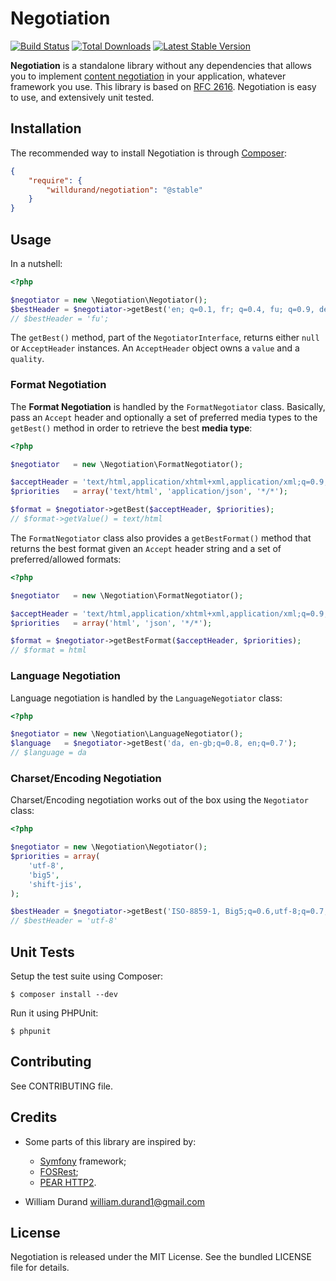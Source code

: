Negotiation
===========

[![Build Status](https://travis-ci.org/willdurand/Negotiation.png?branch=master)](http://travis-ci.org/willdurand/Negotiation)
[![Total Downloads](https://poser.pugx.org/willdurand/Negotiation/downloads.png)](https://packagist.org/packages/willdurand/Negotiation)
[![Latest Stable Version](https://poser.pugx.org/willdurand/Negotiation/v/stable.png)](https://packagist.org/packages/willdurand/Negotiation)

**Negotiation** is a standalone library without any dependencies that allows you
to implement [content
negotiation](http://www.w3.org/Protocols/rfc2616/rfc2616-sec12.html) in your
application, whatever framework you use.
This library is based on [RFC
2616](http://www.w3.org/Protocols/rfc2616/rfc2616-sec14.html). Negotiation is
easy to use, and extensively unit tested.


Installation
------------

The recommended way to install Negotiation is through
[Composer](http://getcomposer.org/):

``` json
{
    "require": {
        "willdurand/negotiation": "@stable"
    }
}
```


Usage
-----

In a nutshell:

``` php
<?php

$negotiator = new \Negotiation\Negotiator();
$bestHeader = $negotiator->getBest('en; q=0.1, fr; q=0.4, fu; q=0.9, de; q=0.2');
// $bestHeader = 'fu';
```

The `getBest()` method, part of the `NegotiatorInterface`, returns either `null`
or `AcceptHeader` instances. An `AcceptHeader` object owns a `value` and a
`quality`.


### Format Negotiation

The **Format Negotiation** is handled by the `FormatNegotiator` class.
Basically, pass an `Accept` header and optionally a set of preferred media types
to the `getBest()` method in order to retrieve the best **media type**:

``` php
<?php

$negotiator   = new \Negotiation\FormatNegotiator();

$acceptHeader = 'text/html,application/xhtml+xml,application/xml;q=0.9,*/*;q=0.8';
$priorities   = array('text/html', 'application/json', '*/*');

$format = $negotiator->getBest($acceptHeader, $priorities);
// $format->getValue() = text/html
```

The `FormatNegotiator` class also provides a `getBestFormat()` method that
returns the best format given an `Accept` header string and a set of
preferred/allowed formats:

``` php
<?php

$negotiator   = new \Negotiation\FormatNegotiator();

$acceptHeader = 'text/html,application/xhtml+xml,application/xml;q=0.9,*/*;q=0.8';
$priorities   = array('html', 'json', '*/*');

$format = $negotiator->getBestFormat($acceptHeader, $priorities);
// $format = html
```

### Language Negotiation

Language negotiation is handled by the `LanguageNegotiator` class:

``` php
<?php

$negotiator = new \Negotiation\LanguageNegotiator();
$language   = $negotiator->getBest('da, en-gb;q=0.8, en;q=0.7');
// $language = da
```


### Charset/Encoding Negotiation

Charset/Encoding negotiation works out of the box using the `Negotiator` class:

``` php
<?php

$negotiator = new \Negotiation\Negotiator();
$priorities = array(
    'utf-8',
    'big5',
    'shift-jis',
);

$bestHeader = $negotiator->getBest('ISO-8859-1, Big5;q=0.6,utf-8;q=0.7, *;q=0.5', $priorities);
// $bestHeader = 'utf-8'
```


Unit Tests
----------

Setup the test suite using Composer:

    $ composer install --dev

Run it using PHPUnit:

    $ phpunit


Contributing
------------

See CONTRIBUTING file.


Credits
-------

* Some parts of this library are inspired by:

    * [Symfony](http://github.com/symfony/symfony) framework;
    * [FOSRest](http://github.com/FriendsOfSymfony/FOSRest);
    * [PEAR HTTP2](https://github.com/pear/HTTP2).

* William Durand <william.durand1@gmail.com>


License
-------

Negotiation is released under the MIT License. See the bundled LICENSE file for details.
